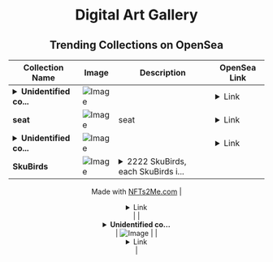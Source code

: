 <div align="center">

# Digital Art Gallery

## Trending Collections on OpenSea

| Collection Name                       | Image                                                                                     | Description                       | OpenSea Link                                                                                          |
|---------------------------------------|-------------------------------------------------------------------------------------------|-----------------------------------|--------------------------------------------------------------------------------------------------------|
| **<details><summary>Unidentified co...</summary>Unidentified contract 6ac41242-8981-45a3-8fa3-25e81bef7778</details>** | ![Image](https://i.seadn.io/s/raw/files/4e104055d0efa6a7476555699f52a8b9.gif?w=500&auto=format?w=200&auto=format) |  | <details><summary>Link</summary>[Unidentified contract 6ac41242-8981-45a3-8fa3-25e81bef7778](https://opensea.io/collection/unidentified-contract-6ac41242-8981-45a3-8fa3-25e8)</details> |
| **seat** | ![Image](https://i.seadn.io/s/raw/files/d592d0cb86266a766a5c9bf5722af8ea.png?w=500&auto=format?w=200&auto=format) | seat | <details><summary>Link</summary>[seat](https://opensea.io/collection/seat-35)</details> |
| **<details><summary>Unidentified co...</summary>Unidentified contract 85d24ad3-e5c4-40f3-ab60-6122df0696ea</details>** | ![Image](https://i.seadn.io/s/raw/files/4e104055d0efa6a7476555699f52a8b9.gif?w=500&auto=format?w=200&auto=format) |  | <details><summary>Link</summary>[Unidentified contract 85d24ad3-e5c4-40f3-ab60-6122df0696ea](https://opensea.io/collection/unidentified-contract-85d24ad3-e5c4-40f3-ab60-6122)</details> |
| **SkuBirds** | ![Image](https://i.seadn.io/s/raw/files/1d98f78e60ad038b81d66adf877c85b9.webp?w=500&auto=format?w=200&auto=format) | <details><summary>2222 SkuBirds, each SkuBirds i...</summary>2222 SkuBirds, each SkuBirds is derived from Skull and MoonBird   whit a smatering of new traits and features allocated at random through the Collection.

Made with [NFTs2Me.com](https://nfts2me.com/)</details> | <details><summary>Link</summary>[SkuBirds](https://opensea.io/collection/skubirds)</details> |
| **<details><summary>Unidentified co...</summary>Unidentified contract 625069f4-2039-4388-a587-fd0ac56b29a5</details>** | ![Image](https://i.seadn.io/s/raw/files/4e104055d0efa6a7476555699f52a8b9.gif?w=500&auto=format?w=200&auto=format) |  | <details><summary>Link</summary>[Unidentified contract 625069f4-2039-4388-a587-fd0ac56b29a5](https://opensea.io/collection/unidentified-contract-625069f4-2039-4388-a587-fd0a)</details> |

</div>